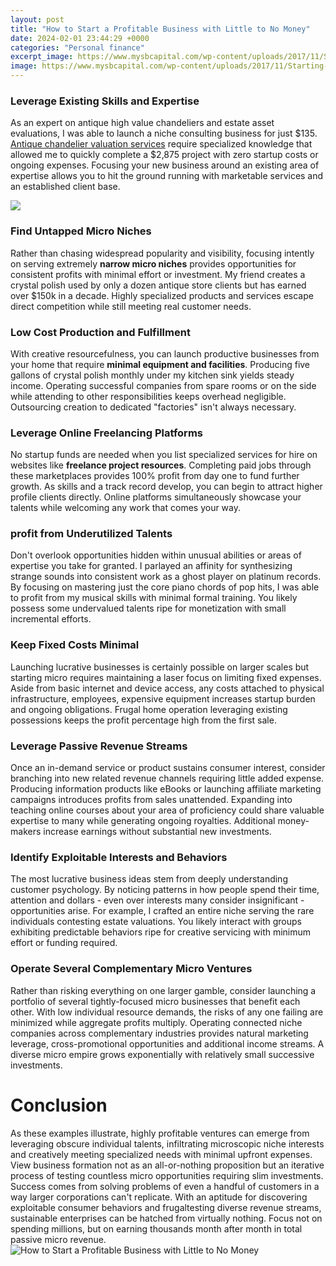 ```yaml
---
layout: post
title: "How to Start a Profitable Business with Little to No Money"
date: 2024-02-01 23:44:29 +0000
categories: "Personal finance"
excerpt_image: https://www.mysbcapital.com/wp-content/uploads/2017/11/Starting-a-Small-Business-with-Little-to-No-Money.jpg
image: https://www.mysbcapital.com/wp-content/uploads/2017/11/Starting-a-Small-Business-with-Little-to-No-Money.jpg
---
```


### Leverage Existing Skills and Expertise
As an expert on antique high value chandeliers and estate asset evaluations, I was able to launch a niche consulting business for just $135. [ Antique chandelier valuation services](https://yt.io.vn/collection/albino) require specialized knowledge that allowed me to quickly complete a $2,875 project with zero startup costs or ongoing expenses. Focusing your new business around an existing area of expertise allows you to hit the ground running with marketable services and an established client base.

![](https://thinkmaverick.com/wp-content/uploads/2019/01/77.png)
### Find Untapped Micro Niches  
Rather than chasing widespread popularity and visibility, focusing intently on serving extremely **narrow micro niches** provides opportunities for consistent profits with minimal effort or investment. My friend creates a crystal polish used by only a dozen antique store clients but has earned over $150k in a decade. Highly specialized products and services escape direct competition while still meeting real customer needs.
### Low Cost Production and Fulfillment
With creative resourcefulness, you can launch productive businesses from your home that require **minimal equipment and facilities**. Producing five gallons of crystal polish monthly under my kitchen sink yields steady income. Operating successful companies from spare rooms or on the side while attending to other responsibilities keeps overhead negligible. Outsourcing creation to dedicated "factories" isn't always necessary.
### Leverage Online Freelancing Platforms
No startup funds are needed when you list specialized services for hire on websites like **freelance project resources**. Completing paid jobs through these marketplaces provides 100% profit from day one to fund further growth. As skills and a track record develop, you can begin to attract higher profile clients directly. Online platforms simultaneously showcase your talents while welcoming any work that comes your way.
### profit from Underutilized Talents
Don't overlook opportunities hidden within unusual abilities or areas of expertise you take for granted. I parlayed an affinity for synthesizing strange sounds into consistent work as a ghost player on platinum records. By focusing on mastering just the core piano chords of pop hits, I was able to profit from my musical skills with minimal formal training. You likely possess some undervalued talents ripe for monetization with small incremental efforts. 
### Keep Fixed Costs Minimal 
Launching lucrative businesses is certainly possible on larger scales but starting micro requires maintaining a laser focus on limiting fixed expenses. Aside from basic internet and device access, any costs attached to physical infrastructure, employees, expensive equipment increases startup burden and ongoing obligations. Frugal home operation leveraging existing possessions keeps the profit percentage high from the first sale.
### Leverage Passive Revenue Streams 
Once an in-demand service or product sustains consumer interest, consider branching into new related revenue channels requiring little added expense. Producing information products like eBooks or launching affiliate marketing campaigns introduces profits from sales unattended. Expanding into teaching online courses about your area of proficiency could share valuable expertise to many while generating ongoing royalties. Additional money-makers increase earnings without substantial new investments.
### Identify Exploitable Interests and Behaviors
The most lucrative business ideas stem from deeply understanding customer psychology. By noticing patterns in how people spend their time, attention and dollars - even over interests many consider insignificant - opportunities arise. For example, I crafted an entire niche serving the rare individuals contesting estate valuations. You likely interact with groups exhibiting predictable behaviors ripe for creative servicing with minimum effort or funding required. 
### Operate Several Complementary Micro Ventures
Rather than risking everything on one larger gamble, consider launching a portfolio of several tightly-focused micro businesses that benefit each other. With low individual resource demands, the risks of any one failing are minimized while aggregate profits multiply. Operating connected niche companies across complementary industries provides natural marketing leverage, cross-promotional opportunities and additional income streams. A diverse micro empire grows exponentially with relatively small successive investments.
# Conclusion
As these examples illustrate, highly profitable ventures can emerge from leveraging obscure individual talents, infiltrating microscopic niche interests and creatively meeting specialized needs with minimal upfront expenses. View business formation not as an all-or-nothing proposition but an iterative process of testing countless micro opportunities requiring slim investments. Success comes from solving problems of even a handful of customers in a way larger corporations can't replicate. With an aptitude for discovering exploitable consumer behaviors and frugaltesting diverse revenue streams, sustainable enterprises can be hatched from virtually nothing. Focus not on spending millions, but on earning thousands month after month in total passive micro revenue.
![How to Start a Profitable Business with Little to No Money](https://www.mysbcapital.com/wp-content/uploads/2017/11/Starting-a-Small-Business-with-Little-to-No-Money.jpg)